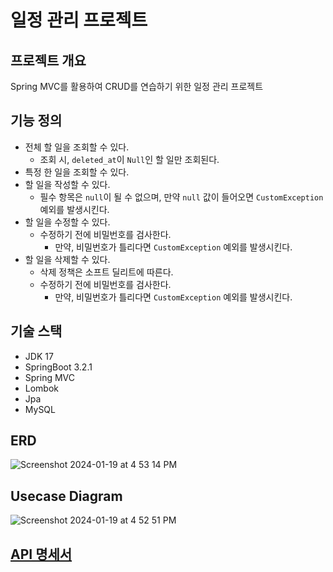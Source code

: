 # 일정 관리 프로젝트

## 프로젝트 개요
Spring MVC를 활용하여 CRUD를 연습하기 위한 일정 관리 프로젝트

## 기능 정의

- 전체 할 일을 조회할 수 있다.
  - 조회 시, `deleted_at`이 `Null`인 할 일만 조회된다.
- 특정 한 일을 조회할 수 있다.
- 할 일을 작성할 수 있다.
  - 필수 항목은 `null`이 될 수 없으며, 만약 `null` 값이 들어오면 `CustomException` 예외를 발생시킨다.
- 할 일을 수정할 수 있다.
  - 수정하기 전에 비밀번호를 검사한다.
    - 만약, 비밀번호가 틀리다면 `CustomException` 예외를 발생시킨다.
- 할 일을 삭제할 수 있다.
  - 삭제 정책은 소프트 딜리트에 따른다.
  - 수정하기 전에 비밀번호를 검사한다.
    - 만약, 비밀번호가 틀리다면 `CustomException` 예외를 발생시킨다.
## 기술 스택

- JDK 17
- SpringBoot 3.2.1
- Spring MVC
- Lombok
- Jpa
- MySQL

## ERD

![Screenshot 2024-01-19 at 4 53 14 PM](https://github.com/Dittttto/springboot-diary/assets/82052272/d51c420f-8f7f-4b26-a9d4-7254daa9b9f4)

## Usecase Diagram

![Screenshot 2024-01-19 at 4 52 51 PM](https://github.com/Dittttto/springboot-diary/assets/82052272/73ca57b0-3321-4cf9-9368-fe801a348a10)


## [API 명세서](/document/api.pdf)
